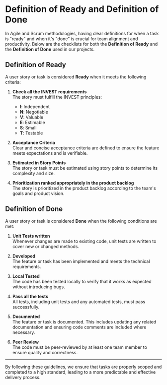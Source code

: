# Definition of Ready and Definition of Done

In Agile and Scrum methodologies, having clear definitions for when a task is "ready" and when it's "done" is crucial for team alignment and productivity. Below are the checklists for both the **Definition of Ready** and the **Definition of Done** used in our projects.

## Definition of Ready

A user story or task is considered **Ready** when it meets the following criteria:

1. **Check all the INVEST requirements**  
   The story must fulfill the INVEST principles:
   - **I**: Independent
   - **N**: Negotiable
   - **V**: Valuable
   - **E**: Estimable
   - **S**: Small
   - **T**: Testable

2. **Acceptance Criteria**  
   Clear and concise acceptance criteria are defined to ensure the feature meets expectations and is verifiable.

3. **Estimated in Story Points**  
   The story or task must be estimated using story points to determine its complexity and size.

4. **Prioritization ranked appropriately in the product backlog**  
   The story is prioritized in the product backlog according to the team's goals and product vision.

## Definition of Done

A user story or task is considered **Done** when the following conditions are met:

1. **Unit Tests written**  
   Whenever changes are made to existing code, unit tests are written to cover new or changed methods.

2. **Developed**  
   The feature or task has been implemented and meets the technical requirements.

3. **Local Tested**  
   The code has been tested locally to verify that it works as expected without introducing bugs.

4. **Pass all the tests**  
   All tests, including unit tests and any automated tests, must pass successfully.

5. **Documented**  
   The feature or task is documented. This includes updating any related documentation and ensuring code comments are included where necessary.

6. **Peer Review**  
   The code must be peer-reviewed by at least one team member to ensure quality and correctness.

---

By following these guidelines, we ensure that tasks are properly scoped and completed to a high standard, leading to a more predictable and effective delivery process.

